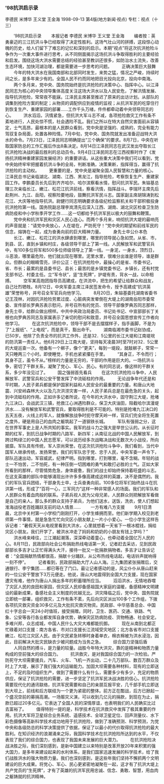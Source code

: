 ### ’98抗洪启示录
李德民  米博华  王义堂  王金海
1998-09-13
第4版(地方新闻·视点)
专栏：视点（十三）

　　’98抗洪启示录
　　本报记者  李德民  米博华  王义堂  王金海
　　编者按：英勇豪迈的三江抗洪斗争已经取得了决定性胜利。这场气壮山河的拼搏，这段惊心动魄的历史，给人们留下了难忘的记忆和深刻的启示。本期“视点”将这次抗洪抢险斗争作为一次重大事件进行思考，从不同侧面揭示这场抗洪斗争取得胜利的主要经验和启发。围绕这场大洪水需要总结的经验甚至教训还很多，如防治水土流失，改善生态环境，加快河湖治理，都是需要进一步思考的问题。
　　正确决策巨大鼓舞
　　今年的特大洪水在我国南部和北部同时发生，来势之猛，情况之严峻，持续时间之长，是多年来少有的。全国人民不约而同地把目光投向北京，投向中南海。
　　两个多月来，党中央、国务院始终是抗洪抢险的决策中心、指挥中心。以江泽民同志为核心的中央领导集体高度关注这场大洪水以及人民安危，了解汛情发展、指导抗洪抢险，常常夜不能寐。江泽民主席甚至推迟了原来的出访计划。从部队的调集到抢险方案的制定；从物资的调配供应到疫情的监视；从抗洪军民的吃穿住行到恢复生产、重建家园的部署……工作千头万绪，件件都牵动着中央领导同志的心。
　　洪水滔滔，汛情紧急，但抗洪大军斗志不减，各项抢险救灾工作有条不紊地进行，人民处惊不慌，社会遇险不乱。我们之所以在特大自然灾害面前从容镇定，士气高昂，最根本的是人民群众看到，党中央是坚强的、成熟的，完全有能力驾驭复杂局面，处置各种险情。7月中旬，党中央、国务院就发出准备迎战特大洪水的命令。7月23日，江泽民同志明确提出“三个确保”的要求。8月7日，中央在听取国家防总的工作汇报后作出8条决定。8月14日江泽民同志在武汉发出夺取长江抗洪抢险决战的最后胜利的总动员令。9月4日江泽民同志在江西视察时作了《发扬抗洪精神重建家园发展经济》的重要讲话。从这些重大决策中我们可以看到，党中央始终牢牢把握着抗洪斗争的全局，判断准确，决策果断，指挥得当，赢得了抗洪抢险的主动权。
　　更重要的是，党中央是凝聚全国人民智慧和力量的核心。江泽民总书记亲临湖北、湖南、江西、黑龙江，指导抢险，考察恢复生产、重建家园工作。李鹏委员长先后到齐齐哈尔、哈尔滨察看水情，慰问抗洪军民。朱镕基总理三次亲临长江、嫩江、松花江抗洪前线，察看汛情，指挥战斗。李瑞环主席先后赴荆州、九江、岳阳，视察险要地段，鼓舞抗洪军民斗志。国家副主席胡锦涛到松花江、大庆等地指导抗洪。尉健行同志明确要求各级纪检监察机关和干部积极投身抗洪抢险第一线。国务院副总理李岚清先后深入江西、湖南、湖北灾区检查卫生防病防疫和中小学秋季开学工作……这一切都给予抗洪军民以极大的鼓舞和鞭策。
　　党中央和抗洪军民和灾区人民心连心。而两个多月来，响彻抗洪大堤的最响亮的声音就是：“请党中央放心，人在堤在，严防死守！”党中央的期望和前线军民的信念，熔铸在一起，成为奋勇向前的巨大精神力量。
　　身先士卒公仆本色
　　长江、嫩江、松花江的洪水肆虐到哪里，哪里的领导就心急如焚。从省、市，到县、区，直到乡镇和村庄，各级领导干部上了第一线。人民解放军和武警官兵中，有100多位将军和500多位师级领导上了第一线。一身泥，一身水，顶烈日，斗恶浪，哪里最危险，他们就出现在哪里。泥里水里，很难分出谁是领导，谁是群众。但群众的眼睛雪亮，评价公正：在抗洪抢险中，最操心的是省、市委书记，省、市长；最累的是县委书记、县长；最苦的是乡镇党委书记、乡镇长，还有村党支部书记、村委主任。立“军令状”，竖“生死牌”，护堤有责，背水一战，以命相搏。
　　空军某高炮团指导员高建成，在洪流中，把生的希望让给群众和战友，自己壮烈牺牲。8月12日，中央军委主席江泽民签发命令，授予高建成“抗洪英雄”荣誉称号，并号召全军官兵向他学习。
　　8月20日，朱镕基委托湖南省委书记王茂林，对因抗洪抢险劳累过度、心脏病突发晕倒在大堤上的湖南岳阳市委常委、宣传部长罗典苏表示慰问，并号召所有的党员、领导干部像罗典苏同志那样，身先士卒，给群众做出榜样。中共中央政治局委员、书记处书记、中宣部部长丁关根也向罗典苏同志及家属表示了亲切的慰问和致意，并号召全国思想宣传工作者向他学习。
　　在这次抗洪抢险中，领导干部不是去摆摆样子，指手画脚，不是为了“上报纸”、“上电视”，而是真干，豁出命干。
　　湖南临湘市委书记赵协成，已50岁。他除了负责全市的抗洪工作外，还是32．5公里的长江大堤和江南堤垸的防汛第一责任人。他6月29日上江南大堤，坚持每天凌晨3时至7时对32．5公里的大堤巡查一次。他备有一个梆子，像个“更夫”，每到一堤段，就敲梆子，常常一天只睡两三个小时。即使睡觉，手机也紧紧攥在手里。
　　“其身正，不令而行；其身不正，虽令不从。”榜样的力量是无穷的，干部的作用是巨大的。一场抗洪斗争，密切了干群关系，凝聚了党心、军心、民心。有的同志说，像这样的干群关系，多少年没见过了。
　　国之强弱首先看兵
　　在这次抗洪抢险斗争中，人民解放军、武警官兵和公安干警发挥了中流砥柱的作用。
　　无论战争年代还是和平时期，人民子弟兵都是保护国家利益和人民安全的最重要的力量。和唐山大地震、兴安岭森林大火以及几次洪涝灾害一样，人民子弟兵总是在最危急的关头，起到中流砥柱的作用。正如许多记者所说，在今年的大洪水中，固守荆江大堤，抢堵九江决口，会战武汉三镇，抢救江心洲遇险群众，保卫大庆油田，阻截哈尔滨漫堤洪水……没有解放军和武警官兵，要取得胜利是不可能的。特别是抢堵九江决口的五天五夜，火线上的军人，就像解放战争时扼守摩天岭一样，官兵们完全将生死置之度外，硬是用自己的血肉之躯筑起了一道钢铁长城。
　　军队有强弱之分，这在世界军事史上是人所共知的事实。我军的战斗力之强大是举世公认的。从长征时期的红军，到抗日战争时期的八路军、新四军；从南征北战的中国人民解放军，到跨过鸭绿江的中国人民志愿军，可以说历经多次战略决战和无数次大小战役，所向披靡。军队具有传统，军人崇尚荣誉。在这次抗洪抢险斗争中，我们看到，当代中国军人继承传统，发扬荣誉。我们的军队忠于党、忠于人民，中央军委一声令下，部队迅速出动，军容威武，纪律严明。指到哪里，打到哪里，毫不含糊。年轻的战士一不怕苦，二不怕死，有一种压倒一切困难的勇气和敢打必胜的士气。正如大家所看到的那样，尽管情势危急，身体疲惫，我们的战士却始终保持着旺盛的斗志。在这支英雄的部队中能够涌现出许许多多像高建成这样的英雄，决不是偶然的。我们的军队官兵团结，干部身先士卒，士兵奋勇向前。100多位将军们始终战斗在抗洪第一线，形成了“百将一心，三军同力”这样一种非常感人的场面。我们的军队和人民群众有着血肉般的联系。子弟兵视人民为父母兄弟，人民群众则把解放军看做是自己的亲人。那么多的群众支持子弟兵，为他们送水，送饭，洗衣，使人们想起淮海战役老百姓踊跃支前的动人情景……
　　一方有难八方支援
　　9月1日清晨，北京中关村第一小学校门刚刚打开，小学生蜂拥而至。他们新学期入校见到老师第一件事情，就是急急忙忙向灾区小朋友献上一片小小爱心。一位小学生这样告诉记者：“暑假天天从电视里看到大洪水，心里就想着一天省下一根冰棍钱，捐给灾区小朋友。我们开学了，被洪水冲走了妈妈和奶奶的小朋友有钱上学吗？”
　　洪水峰来峰往，三江潮起潮落，深深牵动着童心，也牵动着全国亿万人民的心。8月11日，民政部向社会公布捐助热线电话第一天，记者赶去采访，见到民政部部长多吉才让正忙得满头大汗，接待一批又一批捐款捐物者。多吉才让告诉记者：“全国捐献热情都很高，捐献十分踊跃，从公布热线电话起，电话铃声就响得一刻不停”。
　　记者看到，民政部捐助大厅人山人海。三九集团紧张捐赠后，交通银行、李宁集团……都已等在了门口。最让记者感动的是，风尘仆仆从唐山赶来的一位公安干警放下3万元便走。他说，唐山大地震得到全国大力支援，现在国家遭灾有难，他作为唐山人捐出多年的积蓄理所应当。
　　滔滔洪水，无情地吞噬了灾区人民的良田和家园，但灾区人民却备感祖国大家庭的温暖，备感精神文明建设的最新成果，备感社会主义制度的优越无比。洪灾降临之后，党中央、国务院就立即统一部署，组织救灾，工作有条不紊，先后向灾区派出100多个工作组，下拨各项抗灾救灾资金30多亿元及大批抗灾救灾物资。民政部、中华慈善总会、中国红十字总会一天24小时值班，接受捐赠。同时，卫生、医药、交通、铁路、气象、公安等各行各业都发挥自身优势，确保灾区防病防疫、货物畅通、社会安定。多难兴邦，众志成城，中国人民什么大灾大难都能抗御。
　　现在从南到北都正忙碌着对口支援：南方各省、市对口支援长江流域受灾地区；北方各省市对口支援嫩江、松花江灾区人民。由于灾民紧急转移时身着单衣，棉衣棉被为洪水浸泡，因此，目前解决大批灾民缺衣少被问题成为当务之急。
　　综合国力坚强后盾
　　人同自然的搏斗，是力量的较量。战胜今年特大洪灾，靠的是精神和物质力量构成的空前强大的综合国力。
　　抗洪救灾，是对我国综合国力的一次检验。严防死守大坝需要援兵，汽车、火车、飞机一齐出动，二十几万部队、数百万群众及时上了大堤，展示了我们强大的运输能力。加固大坝需要各种材料，现有的立即送上，不足的及时组织生产，做到了需要什么有什么，需要多少有多少，充足的物质供应，保证了抗洪抢险的需要，进一步坚定了抗洪军民决战决胜的信心。抗洪抢险需要现代化的通讯联络，抗洪军民需要和自己的亲朋互报平安，几千部手机立即送到大坝上，前线和后方联结为一个更为紧密的整体。前方正在酣战，后方已掀起一个盛况空前的募捐高潮。一场赈灾义演，可以收到几亿元的捐款，到现在为止，捐款已超过20多亿元。它表达了全国人民的深情厚谊，也表明我们的人民确实比过去富裕了。
　　值得特别一提的是，科学技术在抗洪救灾中发挥了极其重要的作用。抗洪大军将卫星综合业务系统、遥感技术、全球卫星定位、回声测量仪、水下彩色摄像等高新科学技术成功地用于抗洪抢险，做到了准确预测、科学预测，为党中央和各级防总的科学决策提供了依据，保证了以最小的代价取得抗洪抢险的最大胜利。在知识经济的浪潮涌来之际，我国科学技术在抗洪抢险所达到的水平，不仅表现了我们的综合国力，也表现了我国未来发展的巨大潜力。
　　在抗洪抢险决战决胜之际，我们深刻感到，是新中国建立以来特别是改革开放20年来积累的强大国力，是多年来建设起来的水利体系，是我们国家迅速发展的科学技术，给了我们战胜洪水的强大物质力量。我们也深刻感到，是这些年我们坚持不懈抓两个文明建设的巨大成果。将党心、军心、民心更紧密地凝聚在一起，这才有了抗洪大堤上共产党员的“生死牌”，才有了英雄的抗洪军民用忠诚、信念、勇敢、智慧，用血肉之躯铸就的抗洪精神。
